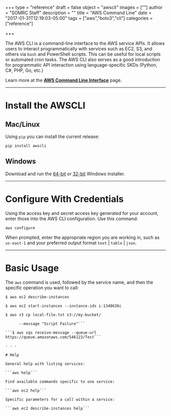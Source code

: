 +++
type = "reference"
draft = false
object = "awscli"
images = [""]
author = "SOMRC Staff"
description = ""
title = "AWS Command Line"
date = "2017-01-31T12:19:03-05:00"
tags = ["aws","boto3","cli"]
categories = ["reference"]

+++

<p class=lead>The AWS CLI is a command-line interface to the AWS service APIs. It allows users to interact programmatically with services such as EC2, S3, and others via <code>bash</code> and PowerShell scripts. 
This can be useful for local scripts or automated cron tasks. The AWS CLI also serves as a good introduction for programmatic API interaction using language-specific SKDs (Python, C#, PHP, Go, etc.)</p>

<p class=lead>Learn more at the <a href="https://aws.amazon.com/cli/" target="_new"><b>AWS Command Line Interface</b></a> page.</p>

- - - 

# Install the AWSCLI


## Mac/Linux

Using `pip` you can install the current release:

```pip install awscli```


## Windows

Download and run the <a href="https://s3.amazonaws.com/aws-cli/AWSCLI64.msi">64-bit</a> or <a href="https://s3.amazonaws.com/aws-cli/AWSCLI32.msi">32-bit</a> Windows installer.

- - -

# Configure With Credentials

Using the access key and secret access key generated for your account, enter those into the AWS CLI configuration. Use this command:

```aws configure```

When prompted, enter the appropriate region you are working in, such as `us-east-1` and your preferred output format `text` | `table` | `json`.


- - -

# Basic Usage

The `aws` command is used, followed by the service name, and then the specific operation you want to call:

```$ aws ec2 describe-instances```

```$ aws ec2 start-instances --instance-ids i-1348636c```

```$ aws s3 cp local-file.txt s3://my-bucket/```

```$ aws sns publish --topic-arn arn:aws:sns:us-east-1:546123:OperationsError \
      --message "Script Failure"```

```$ aws sqs receive-message --queue-url https://queue.amazonaws.com/546123/Test```

- - -

# Help

General help with listing services:

```aws help```

Find available commands specific to one service:

```aws ec2 help```

Specific parameters for a call within a service:

```aws ec2 describe-instances help```
